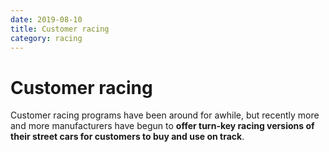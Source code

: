 ```yaml
---
date: 2019-08-10
title: Customer racing
category: racing
---
```

# Customer racing

Customer racing programs have been around for awhile, but recently more and more manufacturers have begun to **offer turn-key racing versions of their street cars for customers to buy and use on track**.
